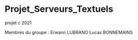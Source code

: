 # Projet_Serveurs_Textuels
 projet c 2021
 
 
 Membres du groupe :
 Erwann LUBRANO
 Lucas BONNEMAINS
